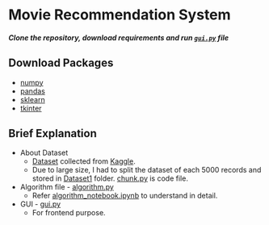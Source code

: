 # Movie Recommendation System


##### Clone the repository, download requirements and run [`gui.py`](https://github.com/ankithkumar99/Movie-Recommendation-System/blob/master/gui.py) file

## Download Packages
* [numpy](https://pypi.org/project/numpy/)
* [pandas](https://pypi.org/project/pandas/)
* [sklearn](https://pypi.org/project/sklearn/)
* [tkinter](https://pypi.org/project/tkinter-temps/)


## Brief Explanation
* About Dataset
  * [Dataset](https://github.com/ankithkumar99/Movie-Recommendation-System/blob/master/IMDb%20movies.csv) collected from [Kaggle](https://www.kaggle.com/).
  * Due to large size, I had to split the dataset of each 5000 records and stored in [Dataset1](https://github.com/ankithkumar99/Movie-Recommendation-System/tree/master/Dataset1) folder. [chunk.py](https://github.com/ankithkumar99/Movie-Recommendation-System/tree/master/chunk.py) is code file.
* Algorithm file - [algorithm.py](https://github.com/ankithkumar99/Movie-Recommendation-System/tree/master/algorithm.py)
  * Refer [algorithm_notebook.ipynb](https://github.com/ankithkumar99/Movie-Recommendation-System/tree/master/algorithm_notebook.ipynb) to understand in detail.
* GUI - [gui.py](https://github.com/ankithkumar99/Movie-Recommendation-System/tree/master/gui.py)
  * For frontend purpose.
